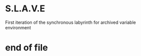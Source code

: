 ﻿# S.L.A.V.E

First iteration of the synchronous labyrinth for archived variable environment

# end of file


